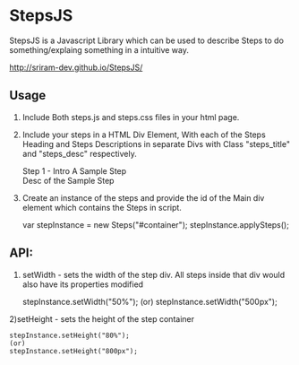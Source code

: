 StepsJS
========

StepsJS is a Javascript Library which can be used to describe Steps to do something/explaing something in a intuitive way.

http://sriram-dev.github.io/StepsJS/

Usage
--------

1) Include Both steps.js and steps.css files in your html page.
    
   <script type="text/javascript" src="steps.js"></script>
   <link rel="stylesheet" type="text/css" href="steps.css">
    
2) Include your steps in a HTML Div Element, With each of the Steps Heading and Steps Descriptions 
   in separate Divs with Class "steps_title" and "steps_desc" respectively. 
   
   <div id="container">
   	<div class="steps_title"> Step 1 - Intro A Sample Step </div>
   	<div class="steps_desc"> Desc of the Sample Step </div>
   </div>
    
3) Create an instance of the steps and provide the id of the Main div element which contains the Steps in script. 
   
   var stepInstance = new Steps("#container");
   stepInstance.applySteps();
    
API: 
---------
    
1)  setWidth - sets the width of the step div. All steps inside that div would also have its properties modified
    
    stepInstance.setWidth("50%");
    (or)
    stepInstance.setWidth("500px");
    
2)setHeight - sets the height of the step container
    
    stepInstance.setHeight("80%");
    (or)
    stepInstance.setHeight("800px");
